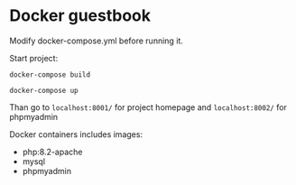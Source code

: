 # Docker guestbook

Modify docker-compose.yml before running it.

Start project:
```
docker-compose build
```
```
docker-compose up
```

Than go to ```localhost:8001/``` for project homepage and ```localhost:8002/``` for phpmyadmin

Docker containers includes images:
- php:8.2-apache
- mysql
- phpmyadmin


